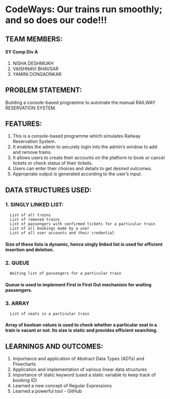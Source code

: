 # CodeWays: Our trains run smoothly; and so does our code!!! 
## TEAM MEMBERS:
#### SY Comp Div A
1. NISHA DESHMUKH
2. VAISHNAVI BHAVSAR
3. YAMINI DONGAONKAR
## PROBLEM STATEMENT:
Building a console-based programme to automate the manual RAILWAY RESERVATION SYSTEM.
## FEATURES:
1. This is a console-based programme which simulates Railway Reservation System.
2. It enables the admin to securely login into the admin’s window to add and remove trains. 
3. It allows users to create their accounts on the platform to book or cancel tickets or check status of their tickets.
4. Users can enter their choices and details to get desired outcomes.
5. Appropriate output is generated according to the user’s input.
## DATA STRUCTURES USED:
 ### 1. SINGLY LINKED LIST:
      List of all trains
      List of removed trains
      List of passengers with confirmed tickets for a particular train
      List of all bookings made by a user
      List of all user accounts and their credential
#### Size of these lists is dynamic, hence singly linked  list is used for efficient insertion and deletion.
### 2. QUEUE
      Waiting list of passengers for a particular train
#### Queue is used to implement First in First Out mechanism for waiting passengers. 
### 3. ARRAY
      List of seats in a particular train
#### Array of boolean values is used to check whether a particular seat in a train is vacant or not. Its size is static and provides efficient searching.
## LEARNINGS AND OUTCOMES:
1. Importance and application of Abstract Data Types (ADTs) and Flowcharts
2. Application and implementation of various linear data structures
3. Importance of static keyword (used a static variable to keep track of booking ID)
4. Learned a new concept of Regular Expressions
5. Learned a powerful tool - GitHub




